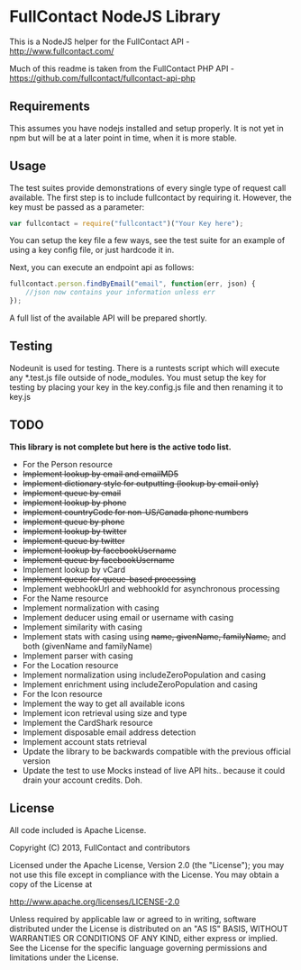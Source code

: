 FullContact NodeJS Library
================

This is a NodeJS helper for the FullContact API - http://www.fullcontact.com/

Much of this readme is taken from the FullContact PHP API - https://github.com/fullcontact/fullcontact-api-php

## Requirements

This assumes you have nodejs installed and setup properly. It is not yet in npm but will be at a later point in time, when it is more stable. 

## Usage

The test suites provide demonstrations of every single type of request call available. The first step is to include fullcontact by requiring it. However, the key must be passed as a parameter:

```javascript
var fullcontact = require("fullcontact")("Your Key here");
```

You can setup the key file a few ways, see the test suite for an example of using a key config file, or just hardcode it in.

Next, you can execute an endpoint api as follows:
```javascript
fullcontact.person.findByEmail("email", function(err, json) {
	//json now contains your information unless err
});
```
A full list of the available API will be prepared shortly.

## Testing

Nodeunit is used for testing. There is a runtests script which will execute any *.test.js file outside of node_modules. You must setup the key for testing by placing your key in the key.config.js file and then renaming it to key.js

## TODO

**This library is not complete but here is the active todo list.**

*  For the Person resource
 *  ~~Implement lookup by email and emailMD5~~
  *  ~~Implement dictionary style for outputting (lookup by email only)~~
  * ~~Implement queue by email~~
 *  ~~Implement lookup by phone~~
  *  ~~Implement countryCode for non-US/Canada phone numbers~~
  *  ~~Implement queue by phone~~
 *  ~~Implement lookup by twitter~~
  *  ~~Implement queue by twitter~~
 *  ~~Implement lookup by facebookUsername~~
  *  ~~Implement queue by facebookUsername~~
 *  Implement lookup by vCard
 *  ~~Implement queue for queue-based processing~~
 *  Implement webhookUrl and webhookId for asynchronous processing
*  For the Name resource
 *  Implement normalization with casing
 *  Implement deducer using email or username with casing
 *  Implement similarity with casing
 *  Implement stats with casing using ~~name, givenName, familyName,~~ and both (givenName and familyName)
 *  Implement parser with casing
*  For the Location resource
 *  Implement normalization using includeZeroPopulation and casing
 *  Implement enrichment using includeZeroPopulation and casing
*  For the Icon resource
 *  Implement the way to get all available icons
 *  Implement icon retrieval using size and type
*  Implement the CardShark resource
*  Implement disposable email address detection
*  Implement account stats retrieval
*  Update the library to be backwards compatible with the previous official version
*  Update the test to use Mocks instead of live API hits.. because it could drain your account credits. Doh.

## License

All code included is Apache License.

Copyright (C) 2013, FullContact and contributors


Licensed under the Apache License, Version 2.0 (the "License");
you may not use this file except in compliance with the License.
You may obtain a copy of the License at

http://www.apache.org/licenses/LICENSE-2.0

Unless required by applicable law or agreed to in writing, software
distributed under the License is distributed on an "AS IS" BASIS,
WITHOUT WARRANTIES OR CONDITIONS OF ANY KIND, either express or implied.
See the License for the specific language governing permissions and
limitations under the License.